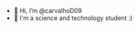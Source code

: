- 👋 Hi, I’m @carvalhoD09
- 👀 I'm a science and technology student :)
<!---
carvalhoD09/carvalhoD09 is a ✨ special ✨ repository because its `README.md` (this file) appears on your GitHub profile.
You can click the Preview link to take a look at your changes.
--->
